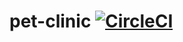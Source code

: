 # pet-clinic [![CircleCI](https://circleci.com/gh/akramSahbi/pet-clinic/tree/main.svg?style=svg)](https://circleci.com/gh/akramSahbi/pet-clinic/tree/main)
